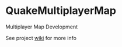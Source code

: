 # QuakeMultiplayerMap

Multiplayer Map Development

See project [wiki](https://github.com/Lilzk22/QuakeMultiplayerMap/wiki) for more info 
